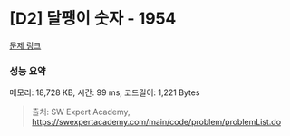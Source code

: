 # [D2] 달팽이 숫자 - 1954 

[문제 링크](https://swexpertacademy.com/main/code/problem/problemDetail.do?contestProbId=AV5PobmqAPoDFAUq) 

### 성능 요약

메모리: 18,728 KB, 시간: 99 ms, 코드길이: 1,221 Bytes



> 출처: SW Expert Academy, https://swexpertacademy.com/main/code/problem/problemList.do